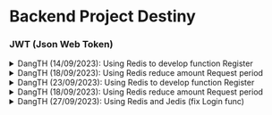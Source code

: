 # Backend Project Destiny

### JWT (Json Web Token)


<details>
<summary>
DangTH (14/09/2023): Using Redis to develop function Register</summary>
<br>

Data request to `http://localhost:8080/oauth/login` : 

``` js
{
    "email": "dangthpc04349@fpt.edu.vn",
    "password": "dangth"	// password before encode
}
```

Data response from `http://localhost:8080/oauth/login` (JWT valid for 5 hours): 
```js
{
    "name": "Trần Hữu Đang",
    "roles": [
        {
            "authority": "ROLE_ADMIN"
        }
    ],
    "token": "eyJ0eXAiOiJKV1QiLCJhbGciOiJIUzI1NiJ9.eyJzdWIiOiJkYW5ndGhwYzA0MzQ5QGZwdC5lZHUudm4iLCJyb2xlcyI6WyJST0xFX0FETUlOIl0sImV4cCI6MTY5NDY1MjU5M30.-V11gKKHmUAgqJNMWZ-1qwHx_tSAT7xvyaCwhn87OBI",
    "refreshToken": "eyJ0eXAiOiJKV1QiLCJhbGciOiJIUzI1NiJ9.eyJzdWIiOiJkYW5ndGhwYzA0MzQ5QGZwdC5lZHUudm4iLCJleHAiOjE2OTQ2NTI1OTN9.8RYyL9LXwhdKxPZf2GlsudErkNIqSLMhBy8ONsjQHFk"
}
```
</details>


<details>
<summary>
DangTH (18/09/2023): Using Redis reduce amount Request period</summary>
<br>

## Cài đặt 

[Redis Windows](https://github.com/dangth12/redis) 

## chạy

```redis
redis-cli 
127.0.0.1:6379> ping
PONG
```

## Tắt Server

`Ctrl + C` hoặc chạy lệnh sau

```redis
redis-cli shutdown
```
</details>



<details>
<summary>
DangTH (23/09/2023): Using Redis to develop function Register </summary>
<br>

Data request to `http://localhost:8080/v1/oauth/register` : 

``` js
{
    "email": "user-testgmail.com",
    "name": "NV Test",
    "password": "ytuibj"
}
```

Data response from `http://localhost:8080/v1/oauth/register/authen/{}` (JWT valid for 5 hours): 
```js
{
    "user_id": 0,
    "username": "abuigiueveyu",
    "password": "$2a$10$66aoySQ7FgT8ajDC.uJdde2l8ZJpgLuFRx/5VmBlkuJadMOPBVxS2",
    "fullname": null,
    "email": "user-testgmail.com",
    "intro": null,
    "birthday": null,
    "day_create": "2023-09-22T20:49:29.404+00:00",
    "gender": null,
    "avatar": null,
    "thumb": null,
    "online_last_date": null,
    "mark": 0,
    "user_status": false,
    "ban": false,
    "sub": null,
    "authorities": [
        {
            "authority": "ROLE_USER"
        }
    ],
    "location": null
}
```
</details>



<details>
<summary>
DangTH (18/09/2023): Using Redis reduce amount Request period</summary>
<br>

## Cài đặt 

[Redis Windows](https://github.com/dangth12/redis) 

## chạy

```redis
redis-cli 
127.0.0.1:6379> ping
PONG
```

## Tắt Server

`Ctrl + C` hoặc chạy lệnh sau

```redis
redis-cli shutdown
```
</details>



<details>
<summary>
DangTH (27/09/2023): Using Redis and Jedis (fix Login func) </summary>
<br>

```js
/*
* Status code: 
* 200: Đăng nhập thành công 
* 404: Không thể tìm thấy tài khoản trong DB 
* 403: Tài khoản bị khóa, liên hệ admin để được mở  
* 401: Đăng nhập thất bại hoặc lỗi server
*/
```
</details>
